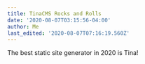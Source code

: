 ```yaml
---
title: TinaCMS Rocks and Rolls
date: '2020-08-07T03:15:56-04:00'
author: Me
last_edited: '2020-08-07T07:16:19.560Z'
---
```

The best static site generator in 2020 is Tina!